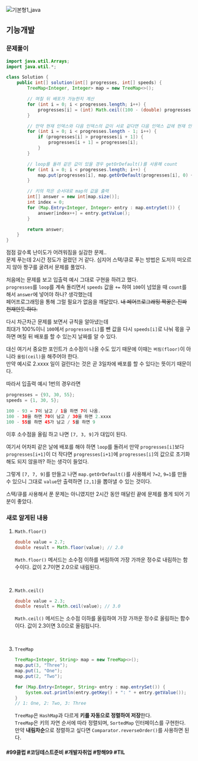 ![기본형1_java](https://github.com/user-attachments/assets/6ac5189b-a4bd-44ae-a4d4-306d6e777973)

## 기능개발

### 문제풀이

```java
import java.util.Arrays;
import java.util.*;

class Solution {
    public int[] solution(int[] progresses, int[] speeds) {
        TreeMap<Integer, Integer> map = new TreeMap<>();

        // 며칠 뒤 배포가 가능한지 계산
        for (int i = 0; i < progresses.length; i++) {
            progresses[i] = (int) Math.ceil((100 - (double) progresses[i]) / speeds[i]);
        }

        // 만약 현재 인덱스와 다음 인덱스의 값이 서로 같다면 다음 인덱스 값에 현재 인덱스 값을 대입
        for (int i = 0; i < progresses.length - 1; i++) {
            if (progresses[i] > progresses[i + 1]) {
                progresses[i + 1] = progresses[i];
            }
        }

        // loop를 돌려 같은 값이 있을 경우 getOrDefault()를 사용해 count
        for (int i = 0; i < progresses.length; i++) {
            map.put(progresses[i], map.getOrDefault(progresses[i], 0) + 1);
        }

        // 키의 작은 순서대로 map의 값을 출력
        int[] answer = new int[map.size()];
        int index = 0;
        for (Map.Entry<Integer, Integer> entry : map.entrySet()) {
            answer[index++] = entry.getValue();
        }

        return answer;
    }
}
```
점점 갈수록 난이도가 어려워짐을 실감한 문제.. <br>
문제 푸는데 2시간 정도가 걸렸던 거 같다. 심지어 스택/큐로 푸는 방법은 도저히 떠오르지 않아 짱구를 굴려서 문제를 풀었다.<br>

처음에는 문제를 보고 입출력 예시 그대로 구현을 하려고 했다. <br>
`progresses`를 `loop`를 계속 돌리면서 `speeds` 값을 `+=` 하여 `100`이 넘었을 때 `count`를 해서 `answer`에 넣어야 하나? 생각했는데 <br>
페어프로그래밍을 통해 그럴 필요가 없음을 깨달았다. ~~내 페어프로그래밍 짝꿍은 진짜 천재인듯 하다.~~ <br>

다시 차근차근 문제를 보면서 규칙을 알아냈는데 <br>
최대가 100%이니 `100`에서 `progresses[i]`를 뺀 값을 다시 `speeds[i]`로 나눠 몫을 구하면 며칠 뒤 배포를 할 수 있는지 날짜를 알 수 있다. <br>

대신 여기서 중요한 포인트가 소수점이 나올 수도 있기 때문에 이때는 `버림(floor)`이 아니라 `올림(ceil)`을 해주어야 한다. <br>
만약 예시로 2.xxxx 일이 걸린다는 것은 곧 3일차에 배포를 할 수 있다는 뜻이기 때문이다.

따라서 입출력 예시 1번의 경우라면
```java
progresses = {93, 30, 55};
speeds = {1, 30, 5};

100 - 93 = 7이 남고 / 1을 하면 7이 나옴.
100 - 30을 하면 70이 남고 / 30을 하면 2.xxxx
100 - 55를 하면 45가 남고 / 5를 하면 9
```
이후 소수점을 올림 하고 나면 `[7, 3, 9]`가 대입이 된다.

여기서 어차피 같은 날에 배포를 해야 하면 `loop`를 돌려서 만약 `progresses[i]`보다 `progresses[i+1]`이 더 작다면 `progresses[i+1]`에 `progresses[i]`의 값으로 초기화 해도 되지 않을까? 하는 생각이 들었다.

그렇게 `[7, 7, 9]`를 만들고 나면 `map.getOrDefault()`를 사용해서 `7=2`, `9=1`를 만들 수 있으니 그대로 `value`만 출력하면 `[2,1]`을 뽑아낼 수 있는 것이다.

스택/큐를 사용해서 푼 문제는 아니였지만 2시간 동안 매달린 끝에 문제를 풀게 되어 기분이 좋았다.

### 새로 알게된 내용

1. `Math.floor()`

    ```java
    double value = 2.7;
    double result = Math.floor(value); // 2.0
    ```
    `Math.floor()` 메서드는 소수점 이하를 버림하여 가장 가까운 정수로 내림하는 함수이다. 값이 2.7이면 2.0으로 내림된다.
    
<br>

2. `Math.ceil()`
    ```java
    double value = 2.3;
    double result = Math.ceil(value); // 3.0
    ```
    `Math.ceil()` 메서드는 소수점 이하를 올림하여 가장 가까운 정수로 올림하는 함수이다. 값이 2.3이면 3.0으로 올림됩니다.

<br>

3. `TreeMap`

    ```java
    TreeMap<Integer, String> map = new TreeMap<>();
    map.put(3, "Three");
    map.put(1, "One");
    map.put(2, "Two");

    for (Map.Entry<Integer, String> entry : map.entrySet()) {
        System.out.println(entry.getKey() + ": " + entry.getValue());
    }
    // 1: One, 2: Two, 3: Three
    ```
    `TreeMap`은 `HashMap`과 다르게 **키를 자동으로 정렬하여 저장**한다. <br>
    `TreeMap`은 키의 자연 순서에 따라 정렬되며, `SortedMap` 인터페이스를 구현한다. <br>
    만약 **내림차순**으로 정렬하고 싶다면 `Comparator.reverseOrder()`를 사용하면 된다.


#### #99클럽 #코딩테스트준비 #개발자취업 #항해99 #TIL
